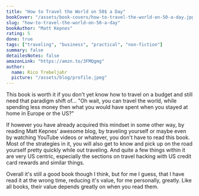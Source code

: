 ```yaml
---
title: "How to Travel the World on 50$ a Day"
bookCover: "/assets/book-covers/how-to-travel-the-world-on-50-a-day.jpg"
slug: "how-to-travel-the-world-on-50-a-day"
bookAuthor: "Matt Kepnes"
rating: 5
done: true
tags: ["traveling", "business", "practical", "non-fiction"]
summary: false
detailesNotes: false
amazonLink: "https://amzn.to/3FMQgmg"
author:
  name: Rico Trebeljahr
  picture: "/assets/blog/profile.jpeg"
---
```


This book is worth it if you don't yet know how to travel on a budget and still need that paradigm shift of... "Oh wait, you can travel the world, while spending less money then what you would have spent when you stayed at home in Europe or the US?" 

If however you have already acquired this mindset in some other way, by reading Matt Kepnes' awesome blog, by traveling yourself or maybe even by watching YouTube videos or whatever, you don't have to read this book. Most of the strategies in it, you will also get to know and pick up on the road yourself pretty quickly while out traveling. And quite a few things within it are very US centric, especially the sections on travel hacking with US credit card rewards and similar things. 

Overall it's still a good book though I think, but for me I guess, that I have read it at the wrong time, reducing it's value, for me personally, greatly. Like all books, their value depends greatly on when you read them.